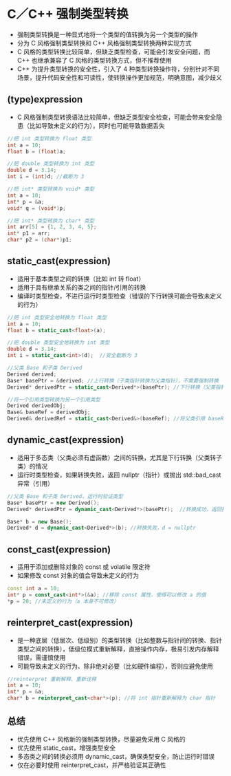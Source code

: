 # C／C++ 强制类型转换
- 强制类型转换是一种显式地将一个类型的值转换为另一个类型的操作
- 分为 C 风格强制类型转换和 C++ 风格强制类型转换两种实现方式
- C 风格的类型转换比较简单，但缺乏类型检查，可能会引发安全问题，而 C++ 也继承兼容了 C 风格的类型转换方式，但不推荐使用
- C++ 为提升类型转换的安全性，引入了 4 种类型转换操作符，分别针对不同场景，提升代码安全性和可读性，使转换操作更加规范，明确意图，减少歧义

## (type)expression
- C 风格强制类型转换语法比较简单，但缺乏类型安全检查，可能会带来安全隐患（比如导致未定义的行为），同时也可能导致数据丢失
```c
//把 int 类型转换为 float 类型
int a = 10;
float b = (float)a;

//把 double 类型转换为 int 类型
double d = 3.14;
int i = (int)d; //截断为 3

//把 int* 类型转换为 void* 类型
int a = 10;
int* p = &a;
void* q = (void*)p;

//把 int* 类型转换为 char* 类型
int arr[5] = {1, 2, 3, 4, 5};
int* p1 = arr;
char* p2 = (char*)p1; 
```

## static_cast<type>(expression)
- 适用于基本类型之间的转换（比如 int 转 float）
- 适用于具有继承关系的类之间的指针/引用的转换
- 编译时类型检查，不进行运行时类型检查（错误的下行转换可能会导致未定义的行为）
```cpp
//把 int 类型安全地转换为 float 类型
int a = 10;
float b = static_cast<float>(a);  

//把 double 类型安全地转换为 int 类型
double d = 3.14;
int i = static_cast<int>(d);  //安全截断为 3

//父类 Base 和子类 Derived
Derived derived;
Base* basePtr = &derived; //上行转换（子类指针转换为父类指针），不需要强制转换
Derived* derivedPtr = static_cast<Derived*>(basePtr); //下行转换（父类指针转换为子类指针，需要确保类型正确）

//将一个引用类型转换为另一个引用类型
Derived derivedObj;
Base& baseRef = derivedObj;
Derived& derivedRef = static_cast<Derived&>(baseRef); //将父类引用 baseRef 转换为子类引用 derivedRef
```

## dynamic_cast<type>(expression)
- 适用于多态类（父类必须有虚函数）之间的转换，尤其是下行转换（父类转子类）的情况
- 运行时类型检查，如果转换失败，返回 nullptr（指针）或抛出 std::bad_cast 异常（引用）
```cpp
//父类 Base 和子类 Derived，运行时验证类型
Base* basePtr = new Derived();
Derived* derivedPtr = dynamic_cast<Derived*>(basePtr);  //转换成功，返回指针

Base* b = new Base();
Derived* d = dynamic_cast<Derived*>(b); //转换失败，d = nullptr
```

## const_cast<type>(expression)
- 适用于添加或删除对象的 const 或 volatile 限定符
- 如果修改 const 对象的值会导致未定义的行为
```cpp
const int a = 10;
int* p = const_cast<int*>(&a); //移除 const 属性，使得可以修改 a 的值
*p = 20; //未定义的行为（a 本身不可修改）
```

## reinterpret_cast<type>(expression)
- 是一种底层（低层次、低级别）的类型转换（比如整数与指针间的转换、指针类型之间的转换），低级位模式重新解释，直接操作内存，极易引发内存解释错误，需谨慎使用
- 可能导致未定义的行为、除非绝对必要（比如硬件编程），否则应避免使用
```cpp
//reinterpret 重新解释、重新诠释
int a = 10;
int* p = &a;
char* b = reinterpret_cast<char*>(p); //将 int 指针重新解释为 char 指针
```

## 总结
- 优先使用 C++ 风格新的强制类型转换，尽量避免采用 C 风格的
- 优先使用 static_cast，增强类型安全
- 多态类之间的转换必须用 dynamic_cast，确保类型安全，防止运行时错误
- 仅在必要时使用 reinterpret_cast，并严格验证其正确性